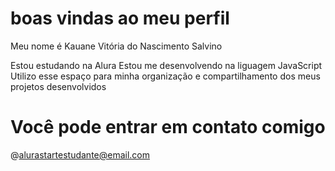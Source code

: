 # boas vindas ao meu perfil

Meu nome é Kauane Vitória do Nascimento Salvino

Estou estudando na Alura
Estou me desenvolvendo na liguagem JavaScript
Utilizo esse espaço para minha organização e compartilhamento dos meus projetos desenvolvidos 

# Você pode entrar em contato comigo 
@alurastartestudante@email.com
